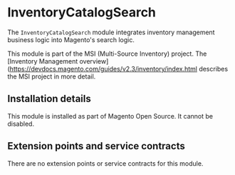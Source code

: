 # InventoryCatalogSearch

The `InventoryCatalogSearch` module integrates inventory management business logic into Magento's search logic.

This module is part of the MSI (Multi-Source Inventory) project. The 
[Inventory Management overview](https://devdocs.magento.com/guides/v2.3/inventory/index.html
describes the MSI project in more detail.

## Installation details

This module is installed as part of Magento Open Source. It cannot be disabled.

## Extension points and service contracts

There are no extension points or service contracts for this module.
